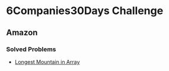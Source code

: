 # 6Companies30Days Challenge
## Amazon

### Solved Problems

- [Longest Mountain in Array](./longest-mountain-in-array.md)
